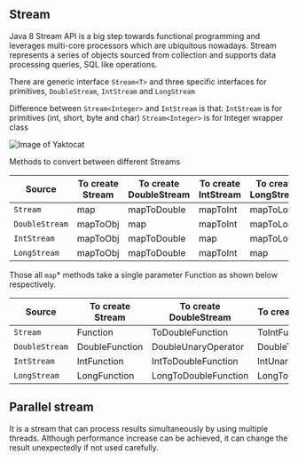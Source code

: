 Stream
---
Java 8 Stream API is a big step towards functional programming and leverages multi-core processors which are ubiquitous nowadays. Stream represents a series of objects sourced from collection and supports data processing queries, SQL like operations. 

There are generic interface ```Stream<T>``` and three specific interfaces for primitives, ```DoubleStream```, ```IntStream``` and ```LongStream```

Difference between ```Stream<Integer>``` and ```IntStream``` is that:
```IntStream``` is for primitives (int, short, byte and char)
```Stream<Integer>``` is for Integer wrapper class

![Image of Yaktocat](streams.png)

Methods to convert between different Streams

Source | To create Stream | To create DoubleStream | To create IntStream | To create LongStream
--- | --- |--- |--- |---
```Stream``` | map | mapToDouble | mapToInt | mapToLong
```DoubleStream``` | mapToObj | map | mapToInt | mapToLong
```IntStream``` | mapToObj | mapToDouble | map | mapToLong
```LongStream``` | mapToObj | mapToDouble | mapToInt | map
 
Those all ```map```* methods take a single parameter Function as shown below respectively.  

Source | To create Stream | To create DoubleStream | To create IntStream | To create LongStream
--- | --- |--- |--- |---
```Stream``` | Function | ToDoubleFunction | ToIntFunction | ToLongFunction
```DoubleStream``` | DoubleFunction | DoubleUnaryOperator | DoubleToIntFunction | DoubleToLongFunction
```IntStream``` | IntFunction | IntToDoubleFunction | IntUnaryOperator | IntToLongFunction
```LongStream``` | LongFunction | LongToDoubleFunction | LongToIntFunction | LongUnaryOperator

Parallel stream
---
It is a stream that can process results simultaneously by using multiple threads. Although performance increase can be achieved, it can change the result unexpectedly if not used carefully.
